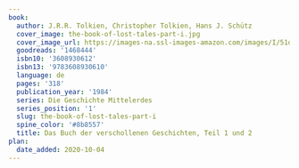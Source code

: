 ```yaml
---
book:
  author: J.R.R. Tolkien, Christopher Tolkien, Hans J. Schütz
  cover_image: the-book-of-lost-tales-part-i.jpg
  cover_image_url: https://images-na.ssl-images-amazon.com/images/I/51dyT2waneL._SX311_BO1,204,203,200_.jpg
  goodreads: '1468444'
  isbn10: '3608930612'
  isbn13: '9783608930610'
  language: de
  pages: '318'
  publication_year: '1984'
  series: Die Geschichte Mittelerdes
  series_position: '1'
  slug: the-book-of-lost-tales-part-i
  spine_color: '#8b8557'
  title: Das Buch der verschollenen Geschichten, Teil 1 und 2
plan:
  date_added: 2020-10-04
---
```

